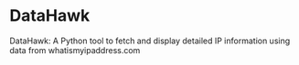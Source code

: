 # DataHawk
DataHawk: A Python tool to fetch and display detailed IP information using data from whatismyipaddress.com
